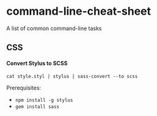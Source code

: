 # command-line-cheat-sheet
A list of common command-line tasks

## CSS
#### Convert Stylus to SCSS
    cat style.styl | stylus | sass-convert --to scss
Prerequisites:
- `npm install -g stylus`
- `gem install sass`
